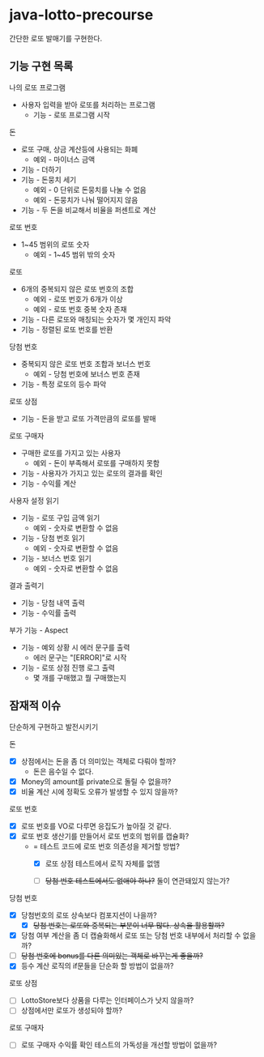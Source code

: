 # java-lotto-precourse
간단한 로또 발매기를 구현한다.

## 기능 구현 목록

나의 로또 프로그램
* 사용자 입력을 받아 로또를 처리하는 프로그램
  * 기능 - 로또 프로그램 시작

돈
* 로또 구매, 상금 계산등에 사용되는 화폐
  * 예외 - 마이너스 금액
* 기능 - 더하기
* 기능 - 돈뭉치 세기
  * 예외 - 0 단위로 돈뭉치를 나눌 수 없음
  * 예외 - 돈뭉치가 나눠 떨어지지 않음
* 기능 - 두 돈을 비교해서 비율을 퍼센트로 계산

로또 번호
* 1~45 범위의 로또 숫자
  * 예외 - 1~45 범위 밖의 숫자

로또
* 6개의 중복되지 않은 로또 번호의 조합
  * 예외 - 로또 번호가 6개가 이상
  * 예외 - 로또 번호 중복 숫자 존재
* 기능 - 다른 로또와 매칭되는 숫자가 몇 개인지 파악
* 기능 - 정렬된 로또 번호를 반환

당첨 번호
* 중복되지 않은 로또 번호 조합과 보너스 번호
  * 예외 - 당첨 번호에 보너스 번호 존재
* 기능 - 특정 로또의 등수 파악

로또 상점
* 기능 - 돈을 받고 로또 가격만큼의 로또를 발매

로또 구매자
* 구매한 로또를 가지고 있는 사용자
  * 예외 - 돈이 부족해서 로또를 구매하지 못함
* 기능 - 사용자가 가지고 있는 로또의 결과를 확인
* 기능 - 수익률 계산

사용자 설정 읽기
* 기능 - 로또 구입 금액 읽기
  * 예외 - 숫자로 변환할 수 없음
* 기능 - 당첨 번호 읽기
  * 예외 - 숫자로 변환할 수 없음
* 기능 - 보너스 번호 읽기
  * 예외 - 숫자로 변환할 수 없음

결과 출력기
* 기능 - 당첨 내역 출력
* 기능 - 수익률 출력

부가 기능 - Aspect
* 기능 - 예외 상황 시 에러 문구를 출력
  * 에러 문구는 "[ERROR]"로 시작
* 기능 - 로또 상점 진행 로그 출력
  * 몇 개를 구매했고 뭘 구매했는지

## 잠재적 이슈
단순하게 구현하고 발전시키기

돈
* [x] 상점에서는 돈을 좀 더 의미있는 객체로 다뤄야 할까?
  * 돈은 음수일 수 없다.
* [x] Money의 amount를 private으로 돌릴 수 없을까?
* [x] 비율 계산 시에 정확도 오류가 발생할 수 있지 않을까?

로또 번호
* [x] 로또 번호를 VO로 다루면 응집도가 높아질 것 같다.
* [x] 로또 번호 생산기를 만들어서 로또 번호의 범위를 캡슐화?
  * = 테스트 코드에 로또 번호 의존성을 제거할 방법?
    * [x] 로또 상점 테스트에서 로직 자체를 없앰
    * [ ] ~~당첨 번호 테스트에서도 없애야 하나?~~ 둘이 연관돼있지 않는가?


당첨 번호
* [x] 당첨번호의 로또 상속보다 컴포지션이 나을까?
  * [x] ~~당첨 번호는 로또와 중복되는 부분이 너무 많다. 상속을 활용할까?~~
* [x] 당첨 여부 계산을 좀 더 캡슐화해서 로또 또는 당첨 번호 내부에서 처리할 수 없을까?
* [ ] ~~당첨 번호에 bonus를 다른 의미있는 객체로 바꾸는게 좋을까?~~
* [x] 등수 계산 로직의 if문들을 단순화 할 방법이 없을까?

로또 상점
* [ ] LottoStore보다 상품을 다루는 인터페이스가 낫지 않을까?
* [ ] 상점에서만 로또가 생성되야 할까?

로또 구매자
* [ ] 로또 구매자 수익률 확인 테스트의 가독성을 개선할 방법이 없을까?
